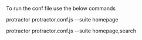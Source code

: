 To run the conf file use the below commands


protractor protractor.conf.js --suite homepage

protractor protractor.conf.js --suite homepage,search
